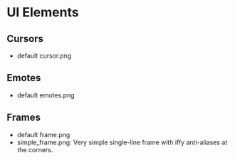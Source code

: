 # UI Elements

## Cursors

- default cursor.png

## Emotes

- default emotes.png

## Frames

- default frame.png
- simple_frame.png: Very simple single-line frame with iffy anti-aliases at the corners.
